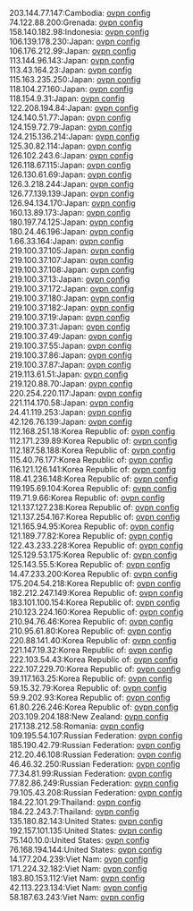 203.144.77.147:Cambodia: [ovpn config](vpn/203_144_77_147.ovpn)  
74.122.88.200:Grenada: [ovpn config](vpn/74_122_88_200.ovpn)  
158.140.182.98:Indonesia: [ovpn config](vpn/158_140_182_98.ovpn)  
106.139.178.230:Japan: [ovpn config](vpn/106_139_178_230.ovpn)  
106.176.212.99:Japan: [ovpn config](vpn/106_176_212_99.ovpn)  
113.144.96.143:Japan: [ovpn config](vpn/113_144_96_143.ovpn)  
113.43.164.23:Japan: [ovpn config](vpn/113_43_164_23.ovpn)  
115.163.235.250:Japan: [ovpn config](vpn/115_163_235_250.ovpn)  
118.104.27.160:Japan: [ovpn config](vpn/118_104_27_160.ovpn)  
118.154.9.31:Japan: [ovpn config](vpn/118_154_9_31.ovpn)  
122.208.194.84:Japan: [ovpn config](vpn/122_208_194_84.ovpn)  
124.140.51.77:Japan: [ovpn config](vpn/124_140_51_77.ovpn)  
124.159.72.79:Japan: [ovpn config](vpn/124_159_72_79.ovpn)  
124.215.136.214:Japan: [ovpn config](vpn/124_215_136_214.ovpn)  
125.30.82.114:Japan: [ovpn config](vpn/125_30_82_114.ovpn)  
126.102.243.6:Japan: [ovpn config](vpn/126_102_243_6.ovpn)  
126.118.67.115:Japan: [ovpn config](vpn/126_118_67_115.ovpn)  
126.130.61.69:Japan: [ovpn config](vpn/126_130_61_69.ovpn)  
126.3.218.244:Japan: [ovpn config](vpn/126_3_218_244.ovpn)  
126.77.139.139:Japan: [ovpn config](vpn/126_77_139_139.ovpn)  
126.94.134.170:Japan: [ovpn config](vpn/126_94_134_170.ovpn)  
160.13.89.173:Japan: [ovpn config](vpn/160_13_89_173.ovpn)  
180.197.74.125:Japan: [ovpn config](vpn/180_197_74_125.ovpn)  
180.24.46.196:Japan: [ovpn config](vpn/180_24_46_196.ovpn)  
1.66.33.164:Japan: [ovpn config](vpn/1_66_33_164.ovpn)  
219.100.37.105:Japan: [ovpn config](vpn/219_100_37_105.ovpn)  
219.100.37.107:Japan: [ovpn config](vpn/219_100_37_107.ovpn)  
219.100.37.108:Japan: [ovpn config](vpn/219_100_37_108.ovpn)  
219.100.37.13:Japan: [ovpn config](vpn/219_100_37_13.ovpn)  
219.100.37.172:Japan: [ovpn config](vpn/219_100_37_172.ovpn)  
219.100.37.180:Japan: [ovpn config](vpn/219_100_37_180.ovpn)  
219.100.37.182:Japan: [ovpn config](vpn/219_100_37_182.ovpn)  
219.100.37.19:Japan: [ovpn config](vpn/219_100_37_19.ovpn)  
219.100.37.31:Japan: [ovpn config](vpn/219_100_37_31.ovpn)  
219.100.37.49:Japan: [ovpn config](vpn/219_100_37_49.ovpn)  
219.100.37.55:Japan: [ovpn config](vpn/219_100_37_55.ovpn)  
219.100.37.86:Japan: [ovpn config](vpn/219_100_37_86.ovpn)  
219.100.37.87:Japan: [ovpn config](vpn/219_100_37_87.ovpn)  
219.113.61.51:Japan: [ovpn config](vpn/219_113_61_51.ovpn)  
219.120.88.70:Japan: [ovpn config](vpn/219_120_88_70.ovpn)  
220.254.220.117:Japan: [ovpn config](vpn/220_254_220_117.ovpn)  
221.114.170.58:Japan: [ovpn config](vpn/221_114_170_58.ovpn)  
24.41.119.253:Japan: [ovpn config](vpn/24_41_119_253.ovpn)  
42.126.76.139:Japan: [ovpn config](vpn/42_126_76_139.ovpn)  
112.168.251.18:Korea Republic of: [ovpn config](vpn/112_168_251_18.ovpn)  
112.171.239.89:Korea Republic of: [ovpn config](vpn/112_171_239_89.ovpn)  
112.187.58.188:Korea Republic of: [ovpn config](vpn/112_187_58_188.ovpn)  
115.40.76.177:Korea Republic of: [ovpn config](vpn/115_40_76_177.ovpn)  
116.121.126.141:Korea Republic of: [ovpn config](vpn/116_121_126_141.ovpn)  
118.41.236.148:Korea Republic of: [ovpn config](vpn/118_41_236_148.ovpn)  
119.195.69.104:Korea Republic of: [ovpn config](vpn/119_195_69_104.ovpn)  
119.71.9.66:Korea Republic of: [ovpn config](vpn/119_71_9_66.ovpn)  
121.137.127.238:Korea Republic of: [ovpn config](vpn/121_137_127_238.ovpn)  
121.137.254.167:Korea Republic of: [ovpn config](vpn/121_137_254_167.ovpn)  
121.165.94.95:Korea Republic of: [ovpn config](vpn/121_165_94_95.ovpn)  
121.189.77.82:Korea Republic of: [ovpn config](vpn/121_189_77_82.ovpn)  
122.43.233.228:Korea Republic of: [ovpn config](vpn/122_43_233_228.ovpn)  
125.129.53.175:Korea Republic of: [ovpn config](vpn/125_129_53_175.ovpn)  
125.143.55.5:Korea Republic of: [ovpn config](vpn/125_143_55_5.ovpn)  
14.47.233.200:Korea Republic of: [ovpn config](vpn/14_47_233_200.ovpn)  
175.204.54.218:Korea Republic of: [ovpn config](vpn/175_204_54_218.ovpn)  
182.212.247.149:Korea Republic of: [ovpn config](vpn/182_212_247_149.ovpn)  
183.101.100.154:Korea Republic of: [ovpn config](vpn/183_101_100_154.ovpn)  
210.123.224.160:Korea Republic of: [ovpn config](vpn/210_123_224_160.ovpn)  
210.94.76.46:Korea Republic of: [ovpn config](vpn/210_94_76_46.ovpn)  
210.95.61.80:Korea Republic of: [ovpn config](vpn/210_95_61_80.ovpn)  
220.88.141.40:Korea Republic of: [ovpn config](vpn/220_88_141_40.ovpn)  
221.147.19.32:Korea Republic of: [ovpn config](vpn/221_147_19_32.ovpn)  
222.103.54.43:Korea Republic of: [ovpn config](vpn/222_103_54_43.ovpn)  
222.107.229.70:Korea Republic of: [ovpn config](vpn/222_107_229_70.ovpn)  
39.117.163.25:Korea Republic of: [ovpn config](vpn/39_117_163_25.ovpn)  
59.15.32.79:Korea Republic of: [ovpn config](vpn/59_15_32_79.ovpn)  
59.9.202.93:Korea Republic of: [ovpn config](vpn/59_9_202_93.ovpn)  
61.80.226.246:Korea Republic of: [ovpn config](vpn/61_80_226_246.ovpn)  
203.109.204.188:New Zealand: [ovpn config](vpn/203_109_204_188.ovpn)  
217.138.212.58:Romania: [ovpn config](vpn/217_138_212_58.ovpn)  
109.195.54.107:Russian Federation: [ovpn config](vpn/109_195_54_107.ovpn)  
185.190.42.79:Russian Federation: [ovpn config](vpn/185_190_42_79.ovpn)  
212.20.46.108:Russian Federation: [ovpn config](vpn/212_20_46_108.ovpn)  
46.46.32.250:Russian Federation: [ovpn config](vpn/46_46_32_250.ovpn)  
77.34.81.99:Russian Federation: [ovpn config](vpn/77_34_81_99.ovpn)  
77.82.86.249:Russian Federation: [ovpn config](vpn/77_82_86_249.ovpn)  
79.105.43.208:Russian Federation: [ovpn config](vpn/79_105_43_208.ovpn)  
184.22.101.29:Thailand: [ovpn config](vpn/184_22_101_29.ovpn)  
184.22.243.7:Thailand: [ovpn config](vpn/184_22_243_7.ovpn)  
135.180.82.143:United States: [ovpn config](vpn/135_180_82_143.ovpn)  
192.157.101.135:United States: [ovpn config](vpn/192_157_101_135.ovpn)  
75.140.10.0:United States: [ovpn config](vpn/75_140_10_0.ovpn)  
76.168.194.144:United States: [ovpn config](vpn/76_168_194_144.ovpn)  
14.177.204.239:Viet Nam: [ovpn config](vpn/14_177_204_239.ovpn)  
171.224.32.182:Viet Nam: [ovpn config](vpn/171_224_32_182.ovpn)  
183.80.153.112:Viet Nam: [ovpn config](vpn/183_80_153_112.ovpn)  
42.113.223.134:Viet Nam: [ovpn config](vpn/42_113_223_134.ovpn)  
58.187.63.243:Viet Nam: [ovpn config](vpn/58_187_63_243.ovpn)  
